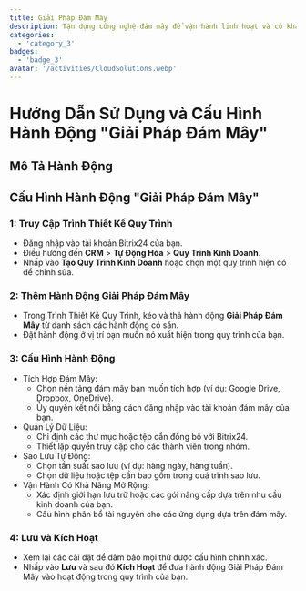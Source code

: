 ```yaml
---
title: Giải Pháp Đám Mây
description: Tận dụng công nghệ đám mây để vận hành linh hoạt và có khả năng mở rộng.
categories: 
  - 'category_3'
badges: 
  - 'badge_3'
avatar: '/activities/CloudSolutions.webp'
---
```

# Hướng Dẫn Sử Dụng và Cấu Hình Hành Động "Giải Pháp Đám Mây"

## Mô Tả Hành Động

## **Cấu Hình Hành Động "Giải Pháp Đám Mây"**

### 1: Truy Cập Trình Thiết Kế Quy Trình
- Đăng nhập vào tài khoản Bitrix24 của bạn.
- Điều hướng đến **CRM** > **Tự Động Hóa** > **Quy Trình Kinh Doanh**.
- Nhấp vào **Tạo Quy Trình Kinh Doanh** hoặc chọn một quy trình hiện có để chỉnh sửa.

### 2: Thêm Hành Động Giải Pháp Đám Mây
- Trong Trình Thiết Kế Quy Trình, kéo và thả hành động **Giải Pháp Đám Mây** từ danh sách các hành động có sẵn.
- Đặt hành động ở vị trí bạn muốn nó xuất hiện trong quy trình của bạn.

### 3: Cấu Hình Hành Động
- Tích Hợp Đám Mây:
  - Chọn nền tảng đám mây bạn muốn tích hợp (ví dụ: Google Drive, Dropbox, OneDrive).
  - Ủy quyền kết nối bằng cách đăng nhập vào tài khoản đám mây của bạn.
- Quản Lý Dữ Liệu:
  - Chỉ định các thư mục hoặc tệp cần đồng bộ với Bitrix24.
  - Thiết lập quyền truy cập cho các thành viên trong nhóm.
- Sao Lưu Tự Động:
  - Chọn tần suất sao lưu (ví dụ: hàng ngày, hàng tuần).
  - Chọn dữ liệu hoặc tệp cần bao gồm trong quá trình sao lưu.
- Vận Hành Có Khả Năng Mở Rộng:
  - Xác định giới hạn lưu trữ hoặc các gói nâng cấp dựa trên nhu cầu kinh doanh của bạn.
  - Cấu hình phân bổ tài nguyên cho các ứng dụng dựa trên đám mây.

### 4: Lưu và Kích Hoạt
- Xem lại các cài đặt để đảm bảo mọi thứ được cấu hình chính xác.
- Nhấp vào **Lưu** và sau đó **Kích Hoạt** để đưa hành động Giải Pháp Đám Mây vào hoạt động trong quy trình của bạn.